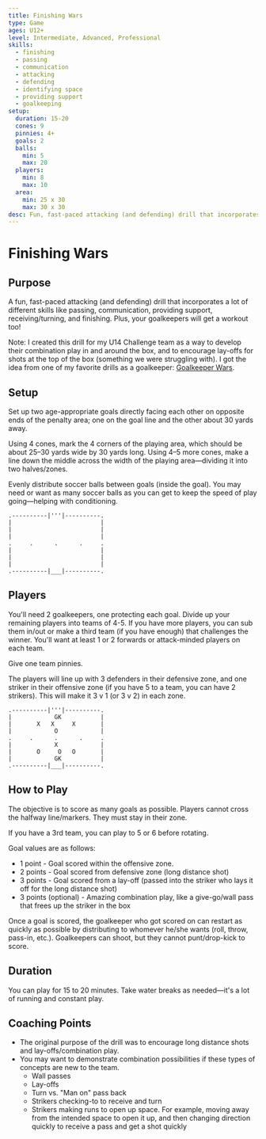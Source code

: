 ```yaml
---
title: Finishing Wars
type: Game
ages: U12+
level: Intermediate, Advanced, Professional
skills:
  - finishing
  - passing
  - communication
  - attacking
  - defending
  - identifying space
  - providing support
  - goalkeeping
setup:
  duration: 15-20
  cones: 9
  pinnies: 4+
  goals: 2
  balls:
    min: 5
    max: 20
  players:
    min: 8
    max: 10
  area:
    min: 25 x 30
    max: 30 x 30
desc: Fun, fast-paced attacking (and defending) drill that incorporates a lot of different skills like passing, communication, providing support, receiving/turning, and finishing. Plus, your goalkeepers will get a workout too!
---
```


# Finishing Wars

## Purpose

A fun, fast-paced attacking (and defending) drill that incorporates a lot of different skills like passing, communication, providing support, receiving/turning, and finishing. Plus, your goalkeepers will get a workout too!

Note: I created this drill for my U14 Challenge team as a way to develop their combination play in and around the box, and to encourage lay-offs for shots at the top of the box (something we were struggling with). I got the idea from one of my favorite drills as a goalkeeper: [Goalkeeper Wars](goalkeeper-wars.md).

## Setup

Set up two age-appropriate goals directly facing each other on opposite ends of the penalty area; one on the goal line and the other about 30 yards away.

Using 4 cones, mark the 4 corners of the playing area, which should be about 25–30 yards wide by 30 yards long. Using 4–5 more cones, make a line down the middle across the width of the playing area—dividing it into two halves/zones.

Evenly distribute soccer balls between goals (inside the goal). You may need or want as many soccer balls as you can get to keep the speed of play going—helping with conditioning.

```
.----------|'''|----------.
|                         |
|                         |
|                         |
.     .      .      .     .
|                         |
|                         |
|                         |
.----------|___|----------.
```

## Players

You'll need 2 goalkeepers, one protecting each goal. Divide up your remaining players into teams of 4-5. If you have more players, you can sub them in/out or make a third team (if you have enough) that challenges the winner. You'll want at least 1 or 2 forwards or attack-minded players on each team.

Give one team pinnies.

The players will line up with 3 defenders in their defensive zone, and one striker in their offensive zone (if you have 5 to a team, you can have 2 strikers). This will make it 3 v 1 (or 3 v 2) in each zone.

```
.----------|'''|----------.
|            GK           |
|       X   X     X       |
|            O            |
.     .      .      .     .
|            X            |
|       O     O   O       |
|            GK           |
.----------|___|----------.
```

## How to Play

The objective is to score as many goals as possible. Players cannot cross the halfway line/markers. They must stay in their zone.

If you have a 3rd team, you can play to 5 or 6 before rotating.

Goal values are as follows:

- 1 point - Goal scored within the offensive zone.
- 2 points - Goal scored from defensive zone (long distance shot)
- 3 points - Goal scored from a lay-off (passed into the striker who lays it off for the long distance shot)
- 3 points (optional) - Amazing combination play, like a give-go/wall pass that frees up the striker in the box

Once a goal is scored, the goalkeeper who got scored on can restart as quickly as possible by distributing to whomever he/she wants (roll, throw, pass-in, etc.). Goalkeepers can shoot, but they cannot punt/drop-kick to score.

## Duration

You can play for 15 to 20 minutes. Take water breaks as needed—it's a lot of running and constant play.

## Coaching Points

- The original purpose of the drill was to encourage long distance shots and lay-offs/combination play.
- You may want to demonstrate combination possibilities if these types of concepts are new to the team.
  - Wall passes
  - Lay-offs
  - Turn vs. "Man on" pass back
  - Strikers checking-to to receive and turn
  - Strikers making runs to open up space. For example, moving away from the intended space to open it up, and then changing direction quickly to receive a pass and get a shot quickly
